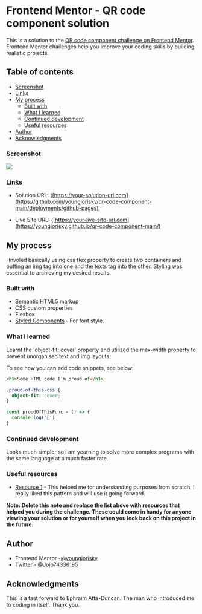 # Frontend Mentor - QR code component solution

This is a solution to the [QR code component challenge on Frontend Mentor](https://www.frontendmentor.io/challenges/qr-code-component-iux_sIO_H). Frontend Mentor challenges help you improve your coding skills by building realistic projects. 

## Table of contents

  - [Screenshot](#screenshot)
  - [Links](#links)
- [My process](#my-process)
  - [Built with](#built-with)
  - [What I learned](#what-i-learned)
  - [Continued development](#continued-development)
  - [Useful resources](#useful-resources)
- [Author](#author)
- [Acknowledgments](#acknowledgments)


### Screenshot

![](./images/Screenshot%202024-07-08%20at%205.50.08 AM.pngimages/.jpg)

### Links

- Solution URL: ([https://your-solution-url.com](https://github.com/youngjorisky/qr-code-component-main/deployments/github-pages)

- Live Site URL: ([https://your-live-site-url.com](https://youngjorisky.github.io/qr-code-component-main/)

## My process
-Involed basically using css flex property to create two containers and putting an img tag into one and the texts tag into the other. Styling was essential to archieving my desired results.

### Built with
- Semantic HTML5 markup
- CSS custom properties
- Flexbox
- [Styled Components](https://fonts.google.com/) - For font style.

### What I learned

Learnt the 'object-fit: cover' property and utilized the max-width property to prevent unorganised text and img layouts.

To see how you can add code snippets, see below:

```html
<h1>Some HTML code I'm proud of</h1>
```
```css
.proud-of-this-css {
  object-fit: cover;
}
```
```js
const proudOfThisFunc = () => {
  console.log('🎉')
}
```
### Continued development

Looks much simpler so i am yearning to solve more complex programs with the same language at a much faster rate.

### Useful resources

- [Resource 1](https://www.fullstackfoundations.com) - This helped me for understanding purposes from scratch. I really liked this pattern and will use it going forward.

**Note: Delete this note and replace the list above with resources that helped you during the challenge. These could come in handy for anyone viewing your solution or for yourself when you look back on this project in the future.**

## Author

- Frontend Mentor -[@youngjorisky](https://www.frontendmentor.io/profile/youngjorisky)
- Twitter - [@Jojo74336195](https://x.com/Jojo74336195)

## Acknowledgments

This is a fast forward to Ephraim Atta-Duncan. The man who introduced me to coding in itself. Thank you.
